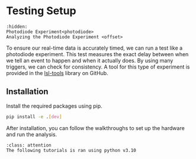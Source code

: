 # Testing Setup

```{toctree}
:hidden:
Photodiode Experiment<photodiode>
Analyzing the Photodiode Experiment <offset>
```

To ensure our real-time data is accurately timed, we can run a test like a photodiode experiment. This test measures the exact delay between when we tell an event to happen and when it actually does. By using many triggers, we can check for consistency. A tool for this type of experiment is provided in the [lsl-tools](https://github.com/WearableSensing/lsl-tools) library on GitHub.

## Installation

Install the required packages using pip.

```bash
pip install -e .[dev]
```

After installation, you can follow the walkthroughs to set up the hardware and run the analysis.

```{admonition} Python Version
:class: attention
The following tutorials is ran using python v3.10
```
